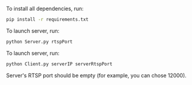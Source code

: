 To install all dependencies, run:
```sh
pip install -r requirements.txt
```

To launch server, run:
```sh
python Server.py rtspPort
```

To launch server, run:
```sh
python Client.py serverIP serverRtspPort
```

Server's RTSP port should be empty (for example, you can chose 12000).
